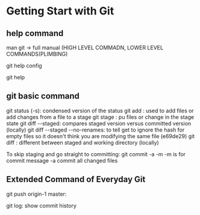 # Getting Start with Git

## help command

man git -> full manual (HIGH LEVEL COMMADN, LOWER LEVEL COMMANDS(PLIMBING)

git help config

git help

## git basic command

git status (-s): condensed version of the status 
git add : used to add files or add changes from a file to a stage
git stage : pu files or change in the stage state
git diff --staged: compares staged version versus committed version (locally)
git diff --staged --no-renames: to tell get to ignore the hash for empty files so it doesn't think you are modifying the same file (e69de29)
git diff : different between staged and working directory (locally)

To skip staging and go straight to committing:
git commit -a -m
-m is for commit message
-a commit all changed files

## Extended Command of Everyday Git

git push origin-1 master: 

git log: show commit history